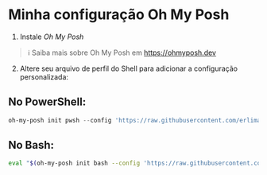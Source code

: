 Minha configuração Oh My Posh
=============================

1. Instale *Oh My Posh*

> ℹ️  Saiba mais sobre Oh My Posh em https://ohmyposh.dev

2. Altere seu arquivo de perfil do Shell para adicionar a configuração personalizada:

## No PowerShell:
```PowerShell
oh-my-posh init pwsh --config 'https://raw.githubusercontent.com/erlimar/oh-my-posh/master/erlimar.omp.json' | iex
```

## No Bash:
```sh
eval "$(oh-my-posh init bash --config 'https://raw.githubusercontent.com/erlimar/oh-my-posh/master/erlimar.omp.json')"
```
